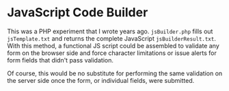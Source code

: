 # JavaScript Code Builder

This was a PHP experiment that I wrote years ago. `jsBuilder.php`
fills out `jsTemplate.txt` and returns the complete JavaScript
`jsBuilderResult.txt`. With this method, a functional JS script could
be assembled to validate any form on the browser side and force
character limitations or issue alerts for form fields that didn't pass
validation.

Of course, this would be no substitute for performing the same
validation on the server side once the form, or individual fields,
were submitted.

